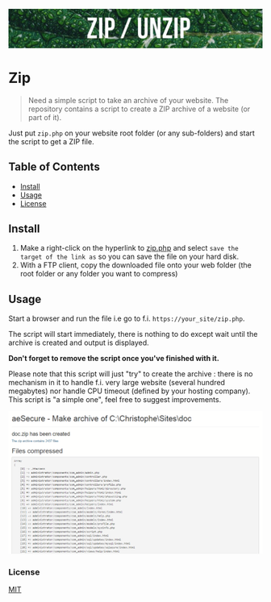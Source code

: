 ![Banner](images/banner.jpg)

# Zip

> Need a simple script to take an archive of your website. The repository contains a script to create a ZIP archive of a website (or part of it).

Just put `zip.php` on your website root folder (or any sub-folders) and start the script to get a ZIP file.

## Table of Contents

- [Install](#install)
- [Usage](#usage)
- [License](#license)

## Install

1. Make a right-click on the hyperlink to [zip.php](https://raw.githubusercontent.com/cavo789/zip_unzip/zip.php) and select `save the target of the link as` so you can save the file on your hard disk.
2. With a FTP client, copy the downloaded file onto your web folder (the root folder or any folder you want to compress)

## Usage

Start a browser and run the file i.e go to f.i. `https://your_site/zip.php`.

The script will start immediately, there is nothing to do except wait until the archive is created and output is displayed.

**Don't forget to remove the script once you've finished with it.**

Please note that this script will just "try" to create the archive : there is no mechanism in it to handle f.i. very large website (several hundred megabytes) nor handle CPU timeout (defined by your hosting company). This script is "a simple one", feel free to suggest improvements.

![ZIP_Unzip](result.png)

### License

[MIT](LICENSE)
